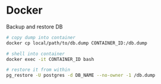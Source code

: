 # Docker


Backup and restore DB
```bash
# copy dump into container
docker cp local/path/to/db.dump CONTAINER_ID:/db.dump

# shell into container
docker exec -it CONTAINER_ID bash

# restore it from within
pg_restore -U postgres -d DB_NAME --no-owner -1 /db.dump
```